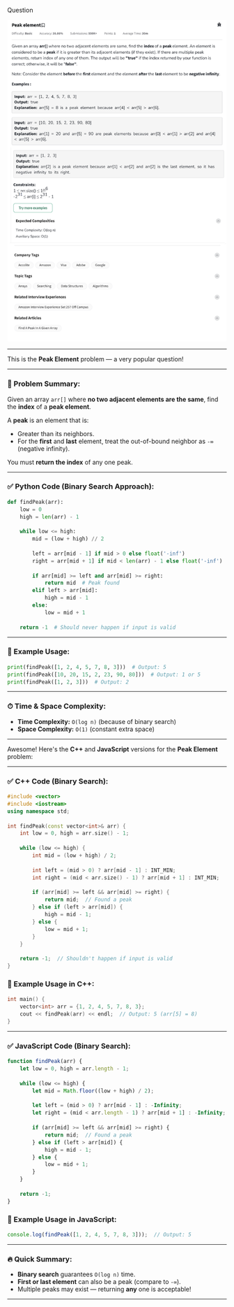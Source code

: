 Question

![Question](Question.png)

---

This is the **Peak Element** problem — a very popular question!

---

### 🧠 Problem Summary:
Given an array `arr[]` where **no two adjacent elements are the same**, find the **index** of a **peak element**.

A **peak** is an element that is:
- Greater than its neighbors.
- For the **first** and **last** element, treat the out-of-bound neighbor as `-∞` (negative infinity).

You must **return the index** of any one peak.

---
  
### ✅ Python Code (Binary Search Approach):
```python
def findPeak(arr):
    low = 0
    high = len(arr) - 1

    while low <= high:
        mid = (low + high) // 2
        
        left = arr[mid - 1] if mid > 0 else float('-inf')
        right = arr[mid + 1] if mid < len(arr) - 1 else float('-inf')
        
        if arr[mid] >= left and arr[mid] >= right:
            return mid  # Peak found
        elif left > arr[mid]:
            high = mid - 1
        else:
            low = mid + 1

    return -1  # Should never happen if input is valid
```

---

### 🧪 Example Usage:
```python
print(findPeak([1, 2, 4, 5, 7, 8, 3]))  # Output: 5
print(findPeak([10, 20, 15, 2, 23, 90, 80]))  # Output: 1 or 5
print(findPeak([1, 2, 3]))  # Output: 2
```

---

### ⏱ Time & Space Complexity:
- **Time Complexity:** `O(log n)` (because of binary search)
- **Space Complexity:** `O(1)` (constant extra space)

---

Awesome! Here's the **C++** and **JavaScript** versions for the **Peak Element** problem:

---

### ✅ C++ Code (Binary Search):
```cpp
#include <vector>
#include <iostream>
using namespace std;

int findPeak(const vector<int>& arr) {
    int low = 0, high = arr.size() - 1;

    while (low <= high) {
        int mid = (low + high) / 2;

        int left = (mid > 0) ? arr[mid - 1] : INT_MIN;
        int right = (mid < arr.size() - 1) ? arr[mid + 1] : INT_MIN;

        if (arr[mid] >= left && arr[mid] >= right) {
            return mid;  // Found a peak
        } else if (left > arr[mid]) {
            high = mid - 1;
        } else {
            low = mid + 1;
        }
    }

    return -1;  // Shouldn't happen if input is valid
}
```

### 🧪 Example Usage in C++:
```cpp
int main() {
    vector<int> arr = {1, 2, 4, 5, 7, 8, 3};
    cout << findPeak(arr) << endl;  // Output: 5 (arr[5] = 8)
}
```

---

### ✅ JavaScript Code (Binary Search):
```javascript
function findPeak(arr) {
    let low = 0, high = arr.length - 1;

    while (low <= high) {
        let mid = Math.floor((low + high) / 2);

        let left = (mid > 0) ? arr[mid - 1] : -Infinity;
        let right = (mid < arr.length - 1) ? arr[mid + 1] : -Infinity;

        if (arr[mid] >= left && arr[mid] >= right) {
            return mid;  // Found a peak
        } else if (left > arr[mid]) {
            high = mid - 1;
        } else {
            low = mid + 1;
        }
    }

    return -1;
}
```

### 🧪 Example Usage in JavaScript:
```javascript
console.log(findPeak([1, 2, 4, 5, 7, 8, 3]));  // Output: 5
```

---

### 🔥 Quick Summary:
- **Binary search** guarantees `O(log n)` time.
- **First or last element** can also be a peak (compare to `-∞`).
- Multiple peaks may exist — returning **any** one is acceptable!

---

